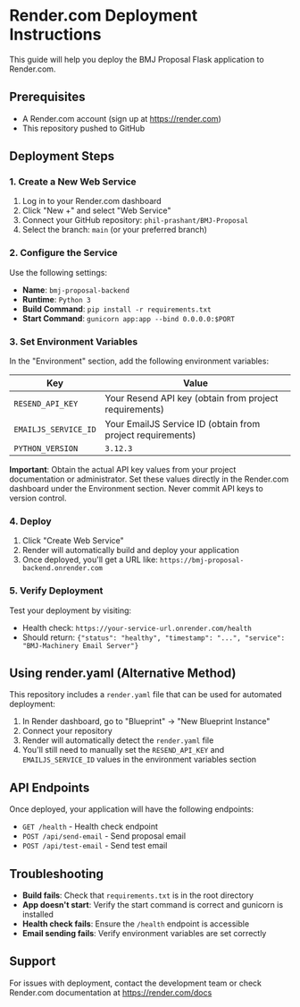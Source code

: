 # Render.com Deployment Instructions

This guide will help you deploy the BMJ Proposal Flask application to Render.com.

## Prerequisites

- A Render.com account (sign up at https://render.com)
- This repository pushed to GitHub

## Deployment Steps

### 1. Create a New Web Service

1. Log in to your Render.com dashboard
2. Click "New +" and select "Web Service"
3. Connect your GitHub repository: `phil-prashant/BMJ-Proposal`
4. Select the branch: `main` (or your preferred branch)

### 2. Configure the Service

Use the following settings:

- **Name**: `bmj-proposal-backend`
- **Runtime**: `Python 3`
- **Build Command**: `pip install -r requirements.txt`
- **Start Command**: `gunicorn app:app --bind 0.0.0.0:$PORT`

### 3. Set Environment Variables

In the "Environment" section, add the following environment variables:

| Key | Value |
|-----|-------|
| `RESEND_API_KEY` | Your Resend API key (obtain from project requirements) |
| `EMAILJS_SERVICE_ID` | Your EmailJS Service ID (obtain from project requirements) |
| `PYTHON_VERSION` | `3.12.3` |

**Important**: Obtain the actual API key values from your project documentation or administrator. Set these values directly in the Render.com dashboard under the Environment section. Never commit API keys to version control.

### 4. Deploy

1. Click "Create Web Service"
2. Render will automatically build and deploy your application
3. Once deployed, you'll get a URL like: `https://bmj-proposal-backend.onrender.com`

### 5. Verify Deployment

Test your deployment by visiting:
- Health check: `https://your-service-url.onrender.com/health`
- Should return: `{"status": "healthy", "timestamp": "...", "service": "BMJ-Machinery Email Server"}`

## Using render.yaml (Alternative Method)

This repository includes a `render.yaml` file that can be used for automated deployment:

1. In Render dashboard, go to "Blueprint" → "New Blueprint Instance"
2. Connect your repository
3. Render will automatically detect the `render.yaml` file
4. You'll still need to manually set the `RESEND_API_KEY` and `EMAILJS_SERVICE_ID` values in the environment variables section

## API Endpoints

Once deployed, your application will have the following endpoints:

- `GET /health` - Health check endpoint
- `POST /api/send-email` - Send proposal email
- `POST /api/test-email` - Send test email

## Troubleshooting

- **Build fails**: Check that `requirements.txt` is in the root directory
- **App doesn't start**: Verify the start command is correct and gunicorn is installed
- **Health check fails**: Ensure the `/health` endpoint is accessible
- **Email sending fails**: Verify environment variables are set correctly

## Support

For issues with deployment, contact the development team or check Render.com documentation at https://render.com/docs
